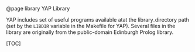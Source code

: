 
@page library YAP Library


YAP includes set of useful programs available atat the
  library_directory path (set by the `LIBDIR` variable in the Makefile
  for YAP). Several files in the library are originally from the
  public-domain Edinburgh Prolog library.

[TOC]
